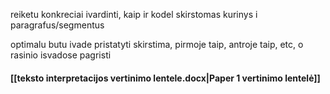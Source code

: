 reiketu konkreciai ivardinti, kaip ir kodel skirstomas kurinys i paragrafus/segmentus

optimalu butu ivade pristatyti skirstima, pirmoje taip, antroje taip, etc, o rasinio isvadose pagristi

#### [[teksto interpretacijos vertinimo lentele.docx|Paper 1 vertinimo lentelė]]